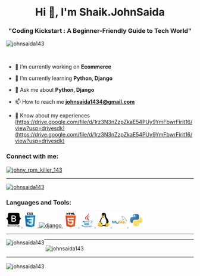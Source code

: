 <h1 align="center">Hi 👋, I'm Shaik.JohnSaida</h1>
<h3 align="center">"Coding Kickstart : A Beginner-Friendly Guide to Tech World"</h3>

<p align="left"> <img src="https://komarev.com/ghpvc/?username=johnsaida143&label=Profile%20views&color=0e75b6&style=flat" alt="johnsaida143" /> </p>


<p align="left"> <a href="https://twitter.com/" target="blank"><img src="https://img.shields.io/twitter/follow/?logo=twitter&style=for-the-badge" alt="" /></a> </p>

- 🔭 I’m currently working on **Ecommerce**

- 🌱 I’m currently learning **Python, Django**

- 💬 Ask me about **Python, Django**

- 📫 How to reach me **johnsaida1434@gmail.com**

- 📄 Know about my experiences [https://drive.google.com/file/d/1rz3N3nZzpZkaE54PUy9YmFbwrFirit16/view?usp=drivesdk](https://drive.google.com/file/d/1rz3N3nZzpZkaE54PUy9YmFbwrFirit16/view?usp=drivesdk)

<h3 align="left">Connect with me:</h3>
<p align="left">
<a href="https://instagram.com/johny_rpm_killer_143" target="blank"><img align="center" src="https://raw.githubusercontent.com/rahuldkjain/github-profile-readme-generator/master/src/images/icons/Social/instagram.svg" alt="johny_rpm_killer_143" height="30" width="40" /></a>
</p>
<hr>

<p align="left"> <a href="https://github.com/ryo-ma/github-profile-trophy"><img src="https://github-profile-trophy.vercel.app/?username=johnsaida143" alt="johnsaida143" /></a> </p>


<h3 align="left">Languages and Tools:</h3>
<p align="left"> <a href="https://getbootstrap.com" target="_blank" rel="noreferrer"> <img src="https://raw.githubusercontent.com/devicons/devicon/master/icons/bootstrap/bootstrap-plain-wordmark.svg" alt="bootstrap" width="40" height="40"/> </a> <a href="https://www.w3schools.com/css/" target="_blank" rel="noreferrer"> <img src="https://raw.githubusercontent.com/devicons/devicon/master/icons/css3/css3-original-wordmark.svg" alt="css3" width="40" height="40"/> </a> <a href="https://www.djangoproject.com/" target="_blank" rel="noreferrer"> <img src="https://cdn.worldvectorlogo.com/logos/django.svg" alt="django" width="40" height="40"/> </a> <a href="https://www.w3.org/html/" target="_blank" rel="noreferrer"> <img src="https://raw.githubusercontent.com/devicons/devicon/master/icons/html5/html5-original-wordmark.svg" alt="html5" width="40" height="40"/> </a> <a href="https://www.java.com" target="_blank" rel="noreferrer"> <img src="https://raw.githubusercontent.com/devicons/devicon/master/icons/java/java-original.svg" alt="java" width="40" height="40"/> </a> <a href="https://www.linux.org/" target="_blank" rel="noreferrer"> <img src="https://raw.githubusercontent.com/devicons/devicon/master/icons/linux/linux-original.svg" alt="linux" width="40" height="40"/> </a> <a href="https://www.mysql.com/" target="_blank" rel="noreferrer"> <img src="https://raw.githubusercontent.com/devicons/devicon/master/icons/mysql/mysql-original-wordmark.svg" alt="mysql" width="40" height="40"/> </a> <a href="https://www.python.org" target="_blank" rel="noreferrer"> <img src="https://raw.githubusercontent.com/devicons/devicon/master/icons/python/python-original.svg" alt="python" width="40" height="40"/> </a> </p>
<hr>
<p><img align="left" src="https://github-readme-stats.vercel.app/api/top-langs?username=johnsaida143&show_icons=true&locale=en&layout=compact" alt="johnsaida143" /></p>
<hr>
<p>&nbsp;<img align="center" src="https://github-readme-stats.vercel.app/api?username=johnsaida143&show_icons=true&locale=en" alt="johnsaida143" /></p>
<hr>
<p><img align="center" src="https://github-readme-streak-stats.herokuapp.com/?user=johnsaida143&" alt="johnsaida143" /></p>
